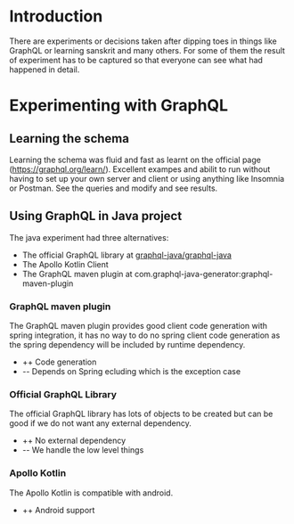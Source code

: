 # Introduction

There are experiments or decisions taken after dipping toes in things like GraphQL or learning sanskrit and many others.
For some of them the result of experiment has to be captured so that everyone can see what had happened in detail.

# Experimenting with GraphQL
## Learning the schema
Learning the schema was fluid and fast as learnt on the official page (https://graphql.org/learn/).
Excellent exampes and abilit to run without having to set up your own server and client or using anything like Insomnia or Postman.
See the queries and modify and see results.

## Using GraphQL in Java project
The java experiment had three alternatives:

- The official GraphQL library at [graphql-java/graphql-java](https://github.com/graphql-java/graphql-java)
- The Apollo Kotlin Client
- The GraphQL maven plugin at com.graphql-java-generator:graphql-maven-plugin

### GraphQL maven plugin
The GraphQL maven plugin provides good client code generation with spring integration,
it has no way to do no spring client code generation as the spring dependency will be included by runtime dependency.

- ++ Code generation
- -- Depends on Spring ecluding which is the exception case

### Official GraphQL Library
The official GraphQL library has lots of objects to be created but can be good if we do not want any external dependency.

- ++ No external dependency
- -- We handle the low level things

### Apollo Kotlin
The Apollo Kotlin is compatible with android.

- ++ Android support
